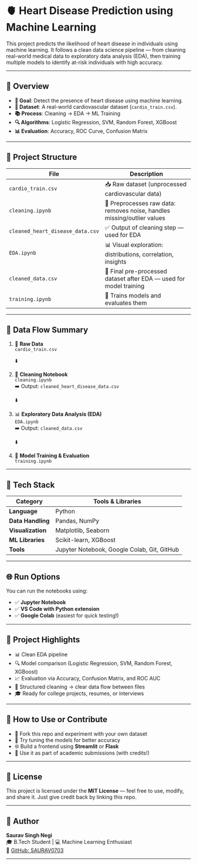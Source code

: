 # 🫀 Heart Disease Prediction using Machine Learning

This project predicts the likelihood of heart disease in individuals using machine learning. It follows a clean data science pipeline — from cleaning real-world medical data to exploratory data analysis (EDA), then training multiple models to identify at-risk individuals with high accuracy.

---  

## 📌 Overview

- **🎯 Goal**: Detect the presence of heart disease using machine learning.
- **📂 Dataset**: A real-world cardiovascular dataset (`cardio_train.csv`).
- **📚 Process**: Cleaning → EDA → ML Training
- **🔍 Algorithms**: Logistic Regression, SVM, Random Forest, XGBoost
- **📊 Evaluation**: Accuracy, ROC Curve, Confusion Matrix

---

## 📁 Project Structure

| File                                | Description                                                         |
|-------------------------------------|---------------------------------------------------------------------|
| `cardio_train.csv`                  | 📥 Raw dataset (unprocessed cardiovascular data)                    |
| `cleaning.ipynb`                    | 🧹 Preprocesses raw data: removes noise, handles missing/outlier values |
| `cleaned_heart_disease_data.csv`   | ✅ Output of cleaning step — used for EDA                           |
| `EDA.ipynb`                         | 📊 Visual exploration: distributions, correlation, insights         |
| `cleaned_data.csv`                 | 🔁 Final pre-processed dataset after EDA — used for model training  |
| `training.ipynb`                    | 🤖 Trains models and evaluates them                                 |

---
## 🔄 Data Flow Summary

1. 📝 **Raw Data**  
   `cardio_train.csv`

   ⬇️

2. 🧹 **Cleaning Notebook**  
   `cleaning.ipynb`  
   ➡️ Output: `cleaned_heart_disease_data.csv`

   ⬇️

3. 📊 **Exploratory Data Analysis (EDA)**  
   `EDA.ipynb`  
   ➡️ Output: `cleaned_data.csv`
   
   ⬇️

5. 🤖 **Model Training & Evaluation**  
   `training.ipynb`

---
## 🧠 Tech Stack

| Category       | Tools & Libraries                              |
|----------------|------------------------------------------------|
| **Language**   | Python                                          |
| **Data Handling** | Pandas, NumPy                              |
| **Visualization** | Matplotlib, Seaborn                        |
| **ML Libraries** | Scikit-learn, XGBoost                        |
| **Tools**      | Jupyter Notebook, Google Colab, Git, GitHub   |

---

## 🌐 Run Options

You can run the notebooks using:

- ✅ **Jupyter Notebook**
- ✅ **VS Code with Python extension**
- ✅ **Google Colab** (easiest for quick testing!)

---

## 🚀 Project Highlights

- 📊 Clean EDA pipeline
- 🔍 Model comparison (Logistic Regression, SVM, Random Forest, XGBoost)
- 📈 Evaluation via Accuracy, Confusion Matrix, and ROC AUC
- 🧹 Structured cleaning → clear data flow between files
- 🎓 Ready for college projects, resumes, or interviews

---

## 🤝 How to Use or Contribute

- 🔁 Fork this repo and experiment with your own dataset
- 🧪 Try tuning the models for better accuracy
- 🌐 Build a frontend using **Streamlit** or **Flask**
- 📄 Use it as part of academic submissions (with credits!)

---

## 📜 License

This project is licensed under the **MIT License** — feel free to use, modify, and share it. Just give credit back by linking this repo.

---

## 🙋 Author

**Saurav Singh Negi**  
🎓 B.Tech Student | 💻 Machine Learning Enthusiast  
🔗 [GitHub: SAURAV0703](https://github.com/SAURAV0703)

---
